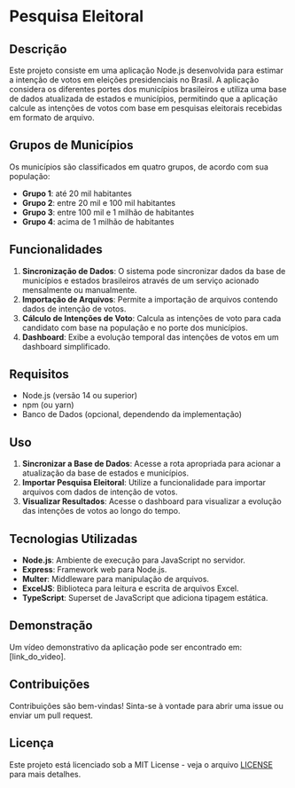 # Pesquisa Eleitoral

## Descrição

Este projeto consiste em uma aplicação Node.js desenvolvida para estimar a intenção de votos em eleições presidenciais no Brasil. A aplicação considera os diferentes portes dos municípios brasileiros e utiliza uma base de dados atualizada de estados e municípios, permitindo que a aplicação calcule as intenções de votos com base em pesquisas eleitorais recebidas em formato de arquivo.

## Grupos de Municípios

Os municípios são classificados em quatro grupos, de acordo com sua população:

- **Grupo 1**: até 20 mil habitantes
- **Grupo 2**: entre 20 mil e 100 mil habitantes
- **Grupo 3**: entre 100 mil e 1 milhão de habitantes
- **Grupo 4**: acima de 1 milhão de habitantes

## Funcionalidades

1. **Sincronização de Dados**: O sistema pode sincronizar dados da base de municípios e estados brasileiros através de um serviço acionado mensalmente ou manualmente.
2. **Importação de Arquivos**: Permite a importação de arquivos contendo dados de intenção de votos.
3. **Cálculo de Intenções de Voto**: Calcula as intenções de voto para cada candidato com base na população e no porte dos municípios.
4. **Dashboard**: Exibe a evolução temporal das intenções de votos em um dashboard simplificado.

## Requisitos

- Node.js (versão 14 ou superior)
- npm (ou yarn)
- Banco de Dados (opcional, dependendo da implementação)

## Uso

1. **Sincronizar a Base de Dados**: Acesse a rota apropriada para acionar a atualização da base de estados e municípios.
2. **Importar Pesquisa Eleitoral**: Utilize a funcionalidade para importar arquivos com dados de intenção de votos.
3. **Visualizar Resultados**: Acesse o dashboard para visualizar a evolução das intenções de votos ao longo do tempo.

## Tecnologias Utilizadas

- **Node.js**: Ambiente de execução para JavaScript no servidor.
- **Express**: Framework web para Node.js.
- **Multer**: Middleware para manipulação de arquivos.
- **ExcelJS**: Biblioteca para leitura e escrita de arquivos Excel.
- **TypeScript**: Superset de JavaScript que adiciona tipagem estática.

## Demonstração

Um vídeo demonstrativo da aplicação pode ser encontrado em: [link_do_video].

## Contribuições

Contribuições são bem-vindas! Sinta-se à vontade para abrir uma issue ou enviar um pull request.

## Licença

Este projeto está licenciado sob a MIT License - veja o arquivo [LICENSE](LICENSE) para mais detalhes.
